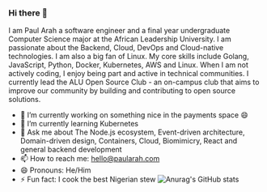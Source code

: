 
### Hi there 👋
I am Paul Arah a software engineer and a final year undergraduate Computer Science major at the African Leadership University. I am passionate about the Backend, Cloud, DevOps and Cloud-native technologies. I am also a big fan of Linux. My core skills include Golang, JavaScript, Python, Docker, Kubernetes, AWS and Linux.  When I am not actively coding, I enjoy being part and active in technical communities. I currently lead the ALU Open Source Club -  an on-campus club that aims to improve our community by building and contributing to open source solutions.  



- 🔭 I’m currently working on something nice in the payments space 😄
- 🌱 I’m currently learning Kubernetes
- 💬 Ask me about The Node.js ecosystem, Event-driven architecture, Domain-driven design, Containers, Cloud, Biomimicry, React and general backend development
- 📫 How to reach me: hello@paularah.com
- 😄 Pronouns: He/Him
- ⚡ Fun fact: I cook the best Nigerian stew
![Anurag's GitHub stats](https://github-readme-stats.vercel.app/api?username=paularah&count_private=true)
